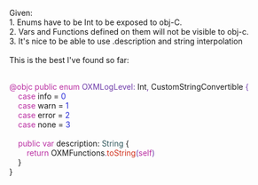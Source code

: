 
Given:<br />1. Enums have to be Int to be exposed to obj-C.<br />2. Vars and Functions defined on them will not be visible to obj-c.<br />3. It's nice to be able to use .description and string interpolation<br /><br />This is the best I've found so far:<br /><br /><div class="p1"><span class="s1">@objc</span><span class="s2"> </span><span class="s1">public</span><span class="s2"> </span><span class="s1">enum</span><span class="s2"> OXMLogLevel: </span>Int<span class="s2">, </span>CustomStringConvertible<span class="s2"> {</span></div><div class="p2"><span class="Apple-converted-space">&nbsp; &nbsp; </span><span class="s1">case</span> info = <span class="s3">0</span></div><div class="p2"><span class="Apple-converted-space">&nbsp; &nbsp; </span><span class="s1">case</span> warn = <span class="s3">1</span></div><div class="p2"><span class="Apple-converted-space">&nbsp; &nbsp; </span><span class="s1">case</span> error = <span class="s3">2</span></div><div class="p2"><span class="Apple-converted-space">&nbsp; &nbsp; </span><span class="s1">case</span> none = <span class="s3">3</span></div><div class="p3"><span class="Apple-converted-space">&nbsp;&nbsp; &nbsp;</span></div><div class="p2"><span class="Apple-converted-space">&nbsp; &nbsp; </span><span class="s1">public</span> <span class="s1">var</span> description: <span class="s4">String</span> {</div><div class="p4"><span class="s2"><span class="Apple-converted-space">&nbsp; &nbsp; &nbsp; &nbsp; </span></span><span class="s1">return</span><span class="s2"> </span>OXMFunctions<span class="s2">.</span><span class="s5">toString</span><span class="s2">(</span><span class="s1">self</span><span class="s2">)</span></div><div class="p2"><span class="Apple-converted-space">&nbsp; &nbsp; </span>}</div><div class="p1">    <style type="text/css">p.p1 {margin: 0.0px 0.0px 0.0px 0.0px; font: 11.0px Menlo; color: #703daa; background-color: #ffffff} p.p2 {margin: 0.0px 0.0px 0.0px 0.0px; font: 11.0px Menlo; color: #000000; background-color: #ffffff} p.p3 {margin: 0.0px 0.0px 0.0px 0.0px; font: 11.0px Menlo; color: #000000; background-color: #ffffff; min-height: 13.0px} p.p4 {margin: 0.0px 0.0px 0.0px 0.0px; font: 11.0px Menlo; color: #4f8187; background-color: #ffffff} span.s1 {color: #ba2da2} span.s2 {color: #000000} span.s3 {color: #272ad8} span.s4 {color: #703daa} span.s5 {color: #31595d} </style>           </div><div class="p2">}</div><style type="text/css">p.p1 {margin: 0.0px 0.0px 0.0px 0.0px; font: 11.0px Menlo; color: #000000; background-color: #ffffff} p.p2 {margin: 0.0px 0.0px 0.0px 0.0px; font: 11.0px Menlo; color: #000000; background-color: #ffffff; min-height: 13.0px} span.s1 {color: #ba2da2} span.s2 {color: #703daa} span.s3 {color: #272ad8} span.s4 {color: #31595d} span.s5 {color: #d12f1b} </style>
